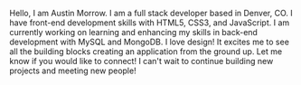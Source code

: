 Hello, I am Austin Morrow. I am a full stack developer based in Denver, CO. I have front-end development skills with HTML5, CSS3, and JavaScript. I am currently working on learning and enhancing my skills in back-end development with MySQL and MongoDB. I love design! It excites me to see all the building blocks creating an application from the ground up. Let me know if you would like to connect! I can't wait to continue building new projects and meeting new people!

<!---
agmorrow/agmorrow is a ✨ special ✨ repository because its `README.md` (this file) appears on your GitHub profile.
You can click the Preview link to take a look at your changes.
--->
